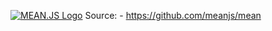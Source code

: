 [![MEAN.JS Logo](http://meanjs.org/img/logo-small.png)](http://meanjs.org/)
Source: - https://github.com/meanjs/mean
